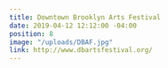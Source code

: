 ```yaml
---
title: Downtown Brooklyn Arts Festival
date: 2019-04-12 12:12:00 -04:00
position: 8
image: "/uploads/DBAF.jpg"
link: http://www.dbartsfestival.org/
---
```


